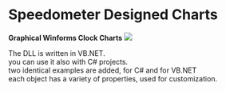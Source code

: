 # Speedometer Designed Charts
<b>Graphical Winforms Clock Charts</b> 
<img src="http://i.imgur.com/EgrLU9t.png"/>

The DLL is written in VB.NET. <br/>
you can use it also with C# projects. <br/>
two identical examples are added, for C# and for VB.NET <br/>
each object has a variety of properties, used for customization.

